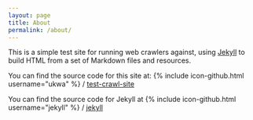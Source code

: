 ```yaml
---
layout: page
title: About
permalink: /about/
---
```


This is a simple test site for running web crawlers against, using [Jekyll](http://jekyllrb.com/) to build HTML from a set of Markdown files and resources.

You can find the source code for this site at:
{% include icon-github.html username="ukwa" %} /
[test-crawl-site](https://github.com/ukwa/crawl-test-site)

You can find the source code for Jekyll at
{% include icon-github.html username="jekyll" %} /
[jekyll](https://github.com/jekyll/jekyll)
